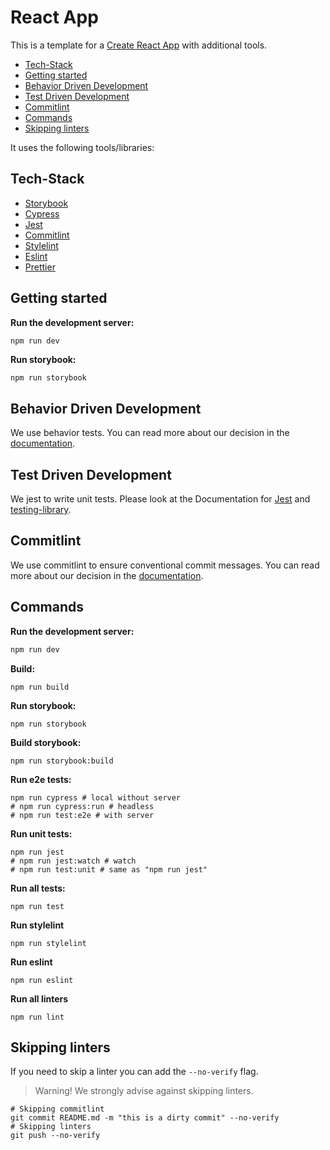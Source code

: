 # React App

This is a template for a [Create React App](https://create-react-app.dev/) with additional tools.

<!-- toc -->

- [Tech-Stack](#tech-stack)
- [Getting started](#getting-started)
- [Behavior Driven Development](#behavior-driven-development)
- [Test Driven Development](#test-driven-development)
- [Commitlint](#commitlint)
- [Commands](#commands)
- [Skipping linters](#skipping-linters)

<!-- tocstop -->

It uses the following tools/libraries:

## Tech-Stack
* [Storybook](https://storybook.js.org/)
* [Cypress](https://cypress.io/)
* [Jest](https://jestjs.io/)
* [Commitlint](https://commitlint.js.org/)
* [Stylelint](https://stylelint.io/)
* [Eslint](https://eslint.org/)
* [Prettier](https://prettier.io/)

## Getting started

**Run the development server:**

```bash
npm run dev
```

**Run storybook:**

```shell
npm run storybook
```

## Behavior Driven Development

We use behavior tests. You can read more about our decision in the
[documentation](./docs/BEHAVIOR_DRIVEN_DEVELOPMENT.md).

## Test Driven Development

We jest to write unit tests. Please look at the Documentation for [Jest](https://jestjs.io/)
and [testing-library](https://testing-library.com/docs/react-testing-library/intro/).

## Commitlint

We use commitlint to ensure conventional commit messages. You can read more about our decision in
the [documentation](./docs/COMMITS.md).


## Commands

**Run the development server:**

```bash
npm run dev
```

**Build:**

```shell
npm run build
```

**Run storybook:**

```shell
npm run storybook
```

**Build storybook:**

```shell
npm run storybook:build
```

**Run e2e tests:**

```shell
npm run cypress # local without server
# npm run cypress:run # headless
# npm run test:e2e # with server
```

**Run unit tests:**

```shell
npm run jest
# npm run jest:watch # watch
# npm run test:unit # same as "npm run jest"
```

**Run all tests:**

```shell
npm run test
```

**Run stylelint**

```shell
npm run stylelint
```

**Run eslint**

```shell
npm run eslint
```

**Run all linters**

```shell
npm run lint
```

## Skipping linters

If you need to skip a linter you can add the `--no-verify` flag.

> Warning! We strongly advise against skipping linters.

```shell
# Skipping commitlint
git commit README.md -m "this is a dirty commit" --no-verify
# Skipping linters
git push --no-verify
```
